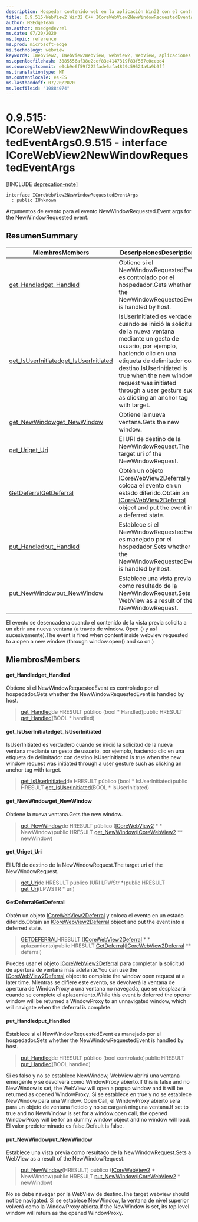```yaml
---
description: Hospedar contenido web en la aplicación Win32 con el control Microsoft Edge WebView2
title: 0.9.515-WebView2 Win32 C++ ICoreWebView2NewWindowRequestedEventArgs
author: MSEdgeTeam
ms.author: msedgedevrel
ms.date: 07/20/2020
ms.topic: reference
ms.prod: microsoft-edge
ms.technology: webview
keywords: IWebView2, IWebView2WebView, webview2, WebView, aplicaciones Win32, Win32, Edge, ICoreWebView2, ICoreWebView2Controller, control de explorador, HTML Edge
ms.openlocfilehash: 3885556af38e2cef83e4147319f83f567c0cebd4
ms.sourcegitcommit: e0cb9e6f59f222fade6afa4829c59524a9a9b9ff
ms.translationtype: MT
ms.contentlocale: es-ES
ms.lasthandoff: 07/20/2020
ms.locfileid: "10884074"
---
```

# <span data-ttu-id="e50f2-104">0.9.515: ICoreWebView2NewWindowRequestedEventArgs</span><span class="sxs-lookup"><span data-stu-id="e50f2-104">0.9.515 - interface ICoreWebView2NewWindowRequestedEventArgs</span></span> 

[!INCLUDE [deprecation-note](../../includes/deprecation-note.md)]

```
interface ICoreWebView2NewWindowRequestedEventArgs
  : public IUnknown
```

<span data-ttu-id="e50f2-105">Argumentos de evento para el evento NewWindowRequested.</span><span class="sxs-lookup"><span data-stu-id="e50f2-105">Event args for the NewWindowRequested event.</span></span>

## <span data-ttu-id="e50f2-106">Resumen</span><span class="sxs-lookup"><span data-stu-id="e50f2-106">Summary</span></span>

 <span data-ttu-id="e50f2-107">Miembros</span><span class="sxs-lookup"><span data-stu-id="e50f2-107">Members</span></span>                        | <span data-ttu-id="e50f2-108">Descripciones</span><span class="sxs-lookup"><span data-stu-id="e50f2-108">Descriptions</span></span>
--------------------------------|---------------------------------------------
[<span data-ttu-id="e50f2-109">get_Handled</span><span class="sxs-lookup"><span data-stu-id="e50f2-109">get_Handled</span></span>](#get_handled) | <span data-ttu-id="e50f2-110">Obtiene si el NewWindowRequestedEvent es controlado por el hospedador.</span><span class="sxs-lookup"><span data-stu-id="e50f2-110">Gets whether the NewWindowRequestedEvent is handled by host.</span></span>
[<span data-ttu-id="e50f2-111">get_IsUserInitiated</span><span class="sxs-lookup"><span data-stu-id="e50f2-111">get_IsUserInitiated</span></span>](#get_isuserinitiated) | <span data-ttu-id="e50f2-112">IsUserInitiated es verdadero cuando se inició la solicitud de la nueva ventana mediante un gesto de usuario, por ejemplo, haciendo clic en una etiqueta de delimitador con destino.</span><span class="sxs-lookup"><span data-stu-id="e50f2-112">IsUserInitiated is true when the new window request was initiated through a user gesture such as clicking an anchor tag with target.</span></span>
[<span data-ttu-id="e50f2-113">get_NewWindow</span><span class="sxs-lookup"><span data-stu-id="e50f2-113">get_NewWindow</span></span>](#get_newwindow) | <span data-ttu-id="e50f2-114">Obtiene la nueva ventana.</span><span class="sxs-lookup"><span data-stu-id="e50f2-114">Gets the new window.</span></span>
[<span data-ttu-id="e50f2-115">get_Uri</span><span class="sxs-lookup"><span data-stu-id="e50f2-115">get_Uri</span></span>](#get_uri) | <span data-ttu-id="e50f2-116">El URI de destino de la NewWindowRequest.</span><span class="sxs-lookup"><span data-stu-id="e50f2-116">The target uri of the NewWindowRequest.</span></span>
[<span data-ttu-id="e50f2-117">GetDeferral</span><span class="sxs-lookup"><span data-stu-id="e50f2-117">GetDeferral</span></span>](#getdeferral) | <span data-ttu-id="e50f2-118">Obtén un objeto [ICoreWebView2Deferral](icorewebview2deferral.md) y coloca el evento en un estado diferido.</span><span class="sxs-lookup"><span data-stu-id="e50f2-118">Obtain an [ICoreWebView2Deferral](icorewebview2deferral.md) object and put the event into a deferred state.</span></span>
[<span data-ttu-id="e50f2-119">put_Handled</span><span class="sxs-lookup"><span data-stu-id="e50f2-119">put_Handled</span></span>](#put_handled) | <span data-ttu-id="e50f2-120">Establece si el NewWindowRequestedEvent es manejado por el hospedador.</span><span class="sxs-lookup"><span data-stu-id="e50f2-120">Sets whether the NewWindowRequestedEvent is handled by host.</span></span>
[<span data-ttu-id="e50f2-121">put_NewWindow</span><span class="sxs-lookup"><span data-stu-id="e50f2-121">put_NewWindow</span></span>](#put_newwindow) | <span data-ttu-id="e50f2-122">Establece una vista previa como resultado de la NewWindowRequest.</span><span class="sxs-lookup"><span data-stu-id="e50f2-122">Sets a WebView as a result of the NewWindowRequest.</span></span>

<span data-ttu-id="e50f2-123">El evento se desencadena cuando el contenido de la vista previa solicita a un abrir una nueva ventana (a través de window. Open () y así sucesivamente).</span><span class="sxs-lookup"><span data-stu-id="e50f2-123">The event is fired when content inside webview requested to a open a new window (through window.open() and so on.)</span></span>

## <span data-ttu-id="e50f2-124">Miembros</span><span class="sxs-lookup"><span data-stu-id="e50f2-124">Members</span></span>

#### <span data-ttu-id="e50f2-125">get_Handled</span><span class="sxs-lookup"><span data-stu-id="e50f2-125">get_Handled</span></span> 

<span data-ttu-id="e50f2-126">Obtiene si el NewWindowRequestedEvent es controlado por el hospedador.</span><span class="sxs-lookup"><span data-stu-id="e50f2-126">Gets whether the NewWindowRequestedEvent is handled by host.</span></span>

> <span data-ttu-id="e50f2-127">[get_Handled](#get_handled)de HRESULT público (bool \* Handled)</span><span class="sxs-lookup"><span data-stu-id="e50f2-127">public HRESULT [get_Handled](#get_handled)(BOOL \* handled)</span></span>

#### <span data-ttu-id="e50f2-128">get_IsUserInitiated</span><span class="sxs-lookup"><span data-stu-id="e50f2-128">get_IsUserInitiated</span></span> 

<span data-ttu-id="e50f2-129">IsUserInitiated es verdadero cuando se inició la solicitud de la nueva ventana mediante un gesto de usuario, por ejemplo, haciendo clic en una etiqueta de delimitador con destino.</span><span class="sxs-lookup"><span data-stu-id="e50f2-129">IsUserInitiated is true when the new window request was initiated through a user gesture such as clicking an anchor tag with target.</span></span>

> <span data-ttu-id="e50f2-130">[get_IsUserInitiated](#get_isuserinitiated)de HRESULT público (bool \* IsUserInitiated)</span><span class="sxs-lookup"><span data-stu-id="e50f2-130">public HRESULT [get_IsUserInitiated](#get_isuserinitiated)(BOOL \* isUserInitiated)</span></span>

#### <span data-ttu-id="e50f2-131">get_NewWindow</span><span class="sxs-lookup"><span data-stu-id="e50f2-131">get_NewWindow</span></span> 

<span data-ttu-id="e50f2-132">Obtiene la nueva ventana.</span><span class="sxs-lookup"><span data-stu-id="e50f2-132">Gets the new window.</span></span>

> <span data-ttu-id="e50f2-133">[get_NewWindow](#get_newwindow)de HRESULT público ([ICoreWebView2](icorewebview2.md) \* \* NewWindow)</span><span class="sxs-lookup"><span data-stu-id="e50f2-133">public HRESULT [get_NewWindow](#get_newwindow)([ICoreWebView2](icorewebview2.md) \*\* newWindow)</span></span>

#### <span data-ttu-id="e50f2-134">get_Uri</span><span class="sxs-lookup"><span data-stu-id="e50f2-134">get_Uri</span></span> 

<span data-ttu-id="e50f2-135">El URI de destino de la NewWindowRequest.</span><span class="sxs-lookup"><span data-stu-id="e50f2-135">The target uri of the NewWindowRequest.</span></span>

> <span data-ttu-id="e50f2-136">[get_Uri](#get_uri)de HRESULT público (URI LPWStr \*)</span><span class="sxs-lookup"><span data-stu-id="e50f2-136">public HRESULT [get_Uri](#get_uri)(LPWSTR \* uri)</span></span>

#### <span data-ttu-id="e50f2-137">GetDeferral</span><span class="sxs-lookup"><span data-stu-id="e50f2-137">GetDeferral</span></span> 

<span data-ttu-id="e50f2-138">Obtén un objeto [ICoreWebView2Deferral](icorewebview2deferral.md) y coloca el evento en un estado diferido.</span><span class="sxs-lookup"><span data-stu-id="e50f2-138">Obtain an [ICoreWebView2Deferral](icorewebview2deferral.md) object and put the event into a deferred state.</span></span>

> <span data-ttu-id="e50f2-139">[GETDEFERRAL](#getdeferral)HRESULT ([ICoreWebView2Deferral](icorewebview2deferral.md) \* \* aplazamiento)</span><span class="sxs-lookup"><span data-stu-id="e50f2-139">public HRESULT [GetDeferral](#getdeferral)([ICoreWebView2Deferral](icorewebview2deferral.md) \*\* deferral)</span></span>

<span data-ttu-id="e50f2-140">Puedes usar el objeto [ICoreWebView2Deferral](icorewebview2deferral.md) para completar la solicitud de apertura de ventana más adelante.</span><span class="sxs-lookup"><span data-stu-id="e50f2-140">You can use the [ICoreWebView2Deferral](icorewebview2deferral.md) object to complete the window open request at a later time.</span></span> <span data-ttu-id="e50f2-141">Mientras se difiere este evento, se devolverá la ventana de apertura de WindowProxy a una ventana no navegada, que se desplazará cuando se complete el aplazamiento.</span><span class="sxs-lookup"><span data-stu-id="e50f2-141">While this event is deferred the opener window will be returned a WindowProxy to an unnavigated window, which will navigate when the deferral is complete.</span></span>

#### <span data-ttu-id="e50f2-142">put_Handled</span><span class="sxs-lookup"><span data-stu-id="e50f2-142">put_Handled</span></span> 

<span data-ttu-id="e50f2-143">Establece si el NewWindowRequestedEvent es manejado por el hospedador.</span><span class="sxs-lookup"><span data-stu-id="e50f2-143">Sets whether the NewWindowRequestedEvent is handled by host.</span></span>

> <span data-ttu-id="e50f2-144">[put_Handled](#put_handled)de HRESULT público (bool controlado)</span><span class="sxs-lookup"><span data-stu-id="e50f2-144">public HRESULT [put_Handled](#put_handled)(BOOL handled)</span></span>

<span data-ttu-id="e50f2-145">Si es falso y no se establece NewWindow, WebView abrirá una ventana emergente y se devolverá como WindowProxy abierto.</span><span class="sxs-lookup"><span data-stu-id="e50f2-145">If this is false and no NewWindow is set, the WebView will open a popup window and it will be returned as opened WindowProxy.</span></span> <span data-ttu-id="e50f2-146">Si se establece en true y no se establece NewWindow para una Window. Open Call, el WindowProxy abierto será para un objeto de ventana ficticio y no se cargará ninguna ventana.</span><span class="sxs-lookup"><span data-stu-id="e50f2-146">If set to true and no NewWindow is set for a window.open call, the opened WindowProxy will be for an dummy window object and no window will load.</span></span> <span data-ttu-id="e50f2-147">El valor predeterminado es false.</span><span class="sxs-lookup"><span data-stu-id="e50f2-147">Default is false.</span></span>

#### <span data-ttu-id="e50f2-148">put_NewWindow</span><span class="sxs-lookup"><span data-stu-id="e50f2-148">put_NewWindow</span></span> 

<span data-ttu-id="e50f2-149">Establece una vista previa como resultado de la NewWindowRequest.</span><span class="sxs-lookup"><span data-stu-id="e50f2-149">Sets a WebView as a result of the NewWindowRequest.</span></span>

> <span data-ttu-id="e50f2-150">[put_NewWindow](#put_newwindow)(HRESULT) público ([ICoreWebView2](icorewebview2.md) \* NewWindow)</span><span class="sxs-lookup"><span data-stu-id="e50f2-150">public HRESULT [put_NewWindow](#put_newwindow)([ICoreWebView2](icorewebview2.md) \* newWindow)</span></span>

<span data-ttu-id="e50f2-151">No se debe navegar por la WebView de destino.</span><span class="sxs-lookup"><span data-stu-id="e50f2-151">The target webview should not be navigated.</span></span> <span data-ttu-id="e50f2-152">Si se establece NewWindow, la ventana de nivel superior volverá como la WindowProxy abierta.</span><span class="sxs-lookup"><span data-stu-id="e50f2-152">If the NewWindow is set, its top level window will return as the opened WindowProxy.</span></span>

